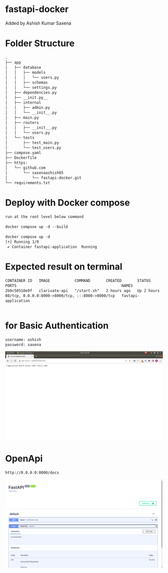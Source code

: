 # fastapi-docker

Added by Ashish Kumar Saxena

# Folder Structure

```
.
├── app
│   ├── database
│   │   ├── models
│   │   │   └── users.py
│   │   ├── schemas
│   │   └── settings.py
│   ├── dependencies.py
│   ├── __init.py__
│   ├── internal
│   │   ├── admin.py
│   │   └── __init__.py
│   ├── main.py
│   ├── routers
│   │   ├── __init__.py
│   │   └── users.py
│   └── tests
│       ├── test_main.py
│       └── test_users.py
├── compose.yaml
├── Dockerfile
├── https:
│   └── github.com
│       └── saxenaashish05
│           └── fastapi-docker.git
└── requirements.txt

```
# Deploy with Docker compose

```
run at the root level below command

docker compose up -d --build

docker compose up -d
[+] Running 1/0
 ✔ Container fastapi-application  Running 
```
# Expected result on terminal
```
CONTAINER ID   IMAGE           COMMAND       CREATED       STATUS       PORTS                                               NAMES
2b9c50510e9f   clarivate-api   "/start.sh"   2 hours ago   Up 2 hours   80/tcp, 0.0.0.0:8000->8000/tcp, :::8000->8000/tcp   fastapi-application


```
# for Basic Authentication
```
username: ashish
password: saxena
```

![page](Screenshot-from-2024-03-09-22-53-55.png)

# OpenApi 
```
http://0.0.0.0:8000/docs
```
![page](output.png)


